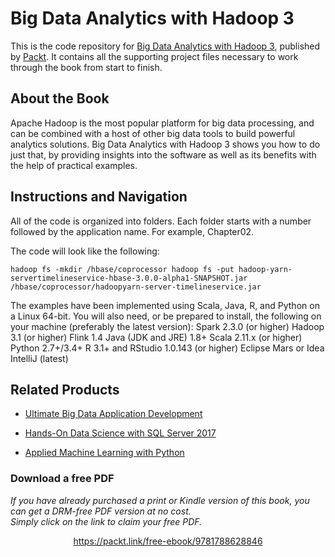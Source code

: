 


# Big Data Analytics with Hadoop 3
This is the code repository for [Big Data Analytics with Hadoop 3](https://www.packtpub.com/big-data-and-business-intelligence/big-data-analytics-hadoop-3?utm_source=github&utm_medium=repository&utm_campaign=9781788628846), published by [Packt](https://www.packtpub.com/?utm_source=github). It contains all the supporting project files necessary to work through the book from start to finish.
## About the Book
Apache Hadoop is the most popular platform for big data processing, and can be combined with a host of other big data tools to build powerful analytics solutions. Big Data Analytics with Hadoop 3 shows you how to do just that, by providing insights into the software as well as its benefits with the help of practical examples.


## Instructions and Navigation
All of the code is organized into folders. Each folder starts with a number followed by the application name. For example, Chapter02.



The code will look like the following:
```
hadoop fs -mkdir /hbase/coprocessor hadoop fs -put hadoop-yarn-servertimelineservice-hbase-3.0.0-alpha1-SNAPSHOT.jar /hbase/coprocessor/hadoopyarn-server-timelineservice.jar
```

The examples have been implemented using Scala, Java, R, and Python on a Linux 64-bit.
You will also need, or be prepared to install, the following on your machine (preferably the
latest version):
Spark 2.3.0 (or higher)
Hadoop 3.1 (or higher)
Flink 1.4
Java (JDK and JRE) 1.8+
Scala 2.11.x (or higher)
Python 2.7+/3.4+
R 3.1+ and RStudio 1.0.143 (or higher)
Eclipse Mars or Idea IntelliJ (latest)

## Related Products
* [Ultimate Big Data Application Development](https://www.packtpub.com/big-data-and-business-intelligence/ultimate-big-data-application-development?utm_source=github&utm_medium=repository&utm_campaign=9781788399951)

* [Hands-On Data Science with SQL Server 2017](https://www.packtpub.com/big-data-and-business-intelligence/hands-data-science-sql-server-2017?utm_source=github&utm_medium=repository&utm_campaign=9781788996341)

* [Applied Machine Learning with Python](https://www.packtpub.com/big-data-and-business-intelligence/applied-machine-learning-python?utm_source=github&utm_medium=repository&utm_campaign=9781788297066)


### Download a free PDF

 <i>If you have already purchased a print or Kindle version of this book, you can get a DRM-free PDF version at no cost.<br>Simply click on the link to claim your free PDF.</i>
<p align="center"> <a href="https://packt.link/free-ebook/9781788628846">https://packt.link/free-ebook/9781788628846 </a> </p>